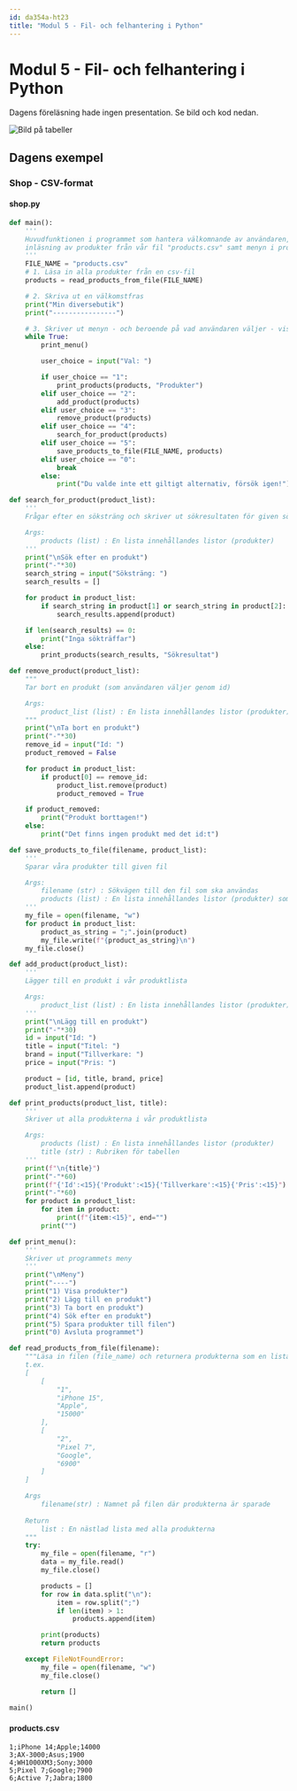 ```yaml
---
id: da354a-ht23
title: "Modul 5 - Fil- och felhantering i Python"
---
```


# Modul 5 - Fil- och felhantering i Python

Dagens föreläsning hade ingen presentation. Se bild och kod nedan.

![Bild på tabeller](https://lh3.googleusercontent.com/pw/ADCreHeHNyWwP4uig9-XJ30WvVm4J4H_YedopfRUxoyFU1USDwSKmeo_NmFi07POjfEpa5mIxRl5YmniudhYjh21m-46WG434SusqZOBe2ATlCwAzQ3xlydXNc778YsnWC9GQ-_DnuqM0uNxFWqumPrRJnMWE-KFyUhLQBQ-eLEz6ZTR_kbqNekMK9S6AalTrFMjVEXb55PUtFQTMEhgAC8wigYAqHNK_-cS8oVYRD4TzopNle5LQH7JvWXahUPxUiTV3Pk8YAQR-P-bLBGKxA0FBSkY6BtoFY3nvui8f0mI2Mb1Bm6UGfi8PnjdwxDp_6avJNWwdPiN1-dp6fRu7NCMKdB221sZSlwadiUWi-EHvw3eObfOKm9smpW7KnL6_CW_Y6DpdQdPxstCrNIrOWZD-9mZCQPDzAJPWsWr-x2UvmehkYbohNlSYurrKtg_rhVdED4R-nK595BJZXIvRKvi4xqq9KA16PWEiBElMtMBAMVpb7-PRo2UyvBeurw_B0AJWTvaA8hSTtu0j2cPonacxJt0KRyf4XazYecD3dMghDu6myeyqyAcjNKAtNKppQeQPZo3O5BILljMmhjpiRMbqqzsOpQ2c-N7-FF_aYtktzNnbtEsoFLNyldlE-y0hsZJUw729T5zlYw8JAs1kVmGK-hJVHSX1QgtdCFQN9N8I-N0utOE1pJ0c7IL0FB6eJ5IDeBhuXZa9G4XTeOKCwc2ABrMTJkFQn3wZPmv9Wa7QExL9IenfPekWlOVKoP-73Qnygfal50K-ODS9QHhAGoR22RdzD07BryNL3B_UtP6z6zzlkYAHUt-vn-VqX2qhCuP3BRS-Y0LtCVivxgJt0B2HxsOWWZYM4oXYYc0mmJMDgV1kBgAKTy3RSQa3280H9-AZZtdES992xJpOBOe4BF_L1rR6mvcrjNmZEw9qoLtmg=w1696-h955-s-no-gm?authuser=0)

<!--

**OBS - dagens tillfälle spelades inte in**, detta då det var mycket ritande på tavlan och det var svårt att spela in det på ett bra och pedagogiskt sätt. Istället lägger jag upp extratillfället från förra året, där vi går igenom samma principer som vi gjorde på plats idag.

Vill ni ha dagens exempelkod så hittar ni den [på denna länk](https://github.com/mau-webb/mau-webb.github.io/raw/master/resurser/da354a-ht23/5-fil-och-felhantering/files/extra-files.zip).

## Föreläsning - Extra

<div class="video-frame">
    <iframe width="560" height="315" src="https://www.youtube.com/embed/j0h_zr0ecos" frameborder="0" allow="accelerometer; autoplay; clipboard-write; encrypted-media; gyroscope; picture-in-picture" allowfullscreen></iframe>
</div>

---

![Bild på tabeller](../images/DA354A-tabell-produkter.png)

---

-->

## Dagens exempel

### Shop - CSV-format

#### shop.py

```python
def main():
    '''
    Huvudfunktionen i programmet som hantera välkomnande av användaren,
    inläsning av produkter från vår fil "products.csv" samt menyn i programmet.
    '''
    FILE_NAME = "products.csv"
    # 1. Läsa in alla produkter från en csv-fil
    products = read_products_from_file(FILE_NAME)

    # 2. Skriva ut en välkomstfras
    print("Min diversebutik")
    print("----------------")

    # 3. Skriver ut menyn - och beroende på vad användaren väljer - visar/lägger till/tar bort produkter (eller avslutar programmet)
    while True:
        print_menu()

        user_choice = input("Val: ")

        if user_choice == "1":
            print_products(products, "Produkter")
        elif user_choice == "2":
            add_product(products)
        elif user_choice == "3":
            remove_product(products)
        elif user_choice == "4":
            search_for_product(products)
        elif user_choice == "5":
            save_products_to_file(FILE_NAME, products)
        elif user_choice == "0":
            break
        else:
            print("Du valde inte ett giltigt alternativ, försök igen!")

def search_for_product(product_list):
    '''
    Frågar efter en söksträng och skriver ut sökresultaten för given söksträng

    Args:
        products (list) : En lista innehållandes listor (produkter)
    '''
    print("\nSök efter en produkt")
    print("-"*30)
    search_string = input("Söksträng: ")
    search_results = []

    for product in product_list:
        if search_string in product[1] or search_string in product[2]:
            search_results.append(product)

    if len(search_results) == 0:
        print("Inga sökträffar")
    else:
        print_products(search_results, "Sökresultat")

def remove_product(product_list):
    """
    Tar bort en produkt (som användaren väljer genom id)

    Args:
        product_list (list) : En lista innehållandes listor (produkter)
    """
    print("\nTa bort en produkt")
    print("-"*30)
    remove_id = input("Id: ")
    product_removed = False

    for product in product_list:
        if product[0] == remove_id:
            product_list.remove(product)
            product_removed = True

    if product_removed:
        print("Produkt borttagen!")
    else:
        print("Det finns ingen produkt med det id:t")

def save_products_to_file(filename, product_list):
    '''
    Sparar våra produkter till given fil

    Args:
        filename (str) : Sökvägen till den fil som ska användas
        products (list) : En lista innehållandes listor (produkter) som ska sparas
    '''
    my_file = open(filename, "w")
    for product in product_list:
        product_as_string = ";".join(product)
        my_file.write(f"{product_as_string}\n")
    my_file.close()

def add_product(product_list):
    '''
    Lägger till en produkt i vår produktlista

    Args:
        product_list (list) : En lista innehållandes listor (produkter)
    '''
    print("\nLägg till en produkt")
    print("-"*30)
    id = input("Id: ")
    title = input("Titel: ")
    brand = input("Tillverkare: ")
    price = input("Pris: ")

    product = [id, title, brand, price]
    product_list.append(product)

def print_products(product_list, title):
    '''
    Skriver ut alla produkterna i vår produktlista

    Args:
        products (list) : En lista innehållandes listor (produkter)
        title (str) : Rubriken för tabellen
    '''
    print(f"\n{title}")
    print("-"*60)
    print(f"{'Id':<15}{'Produkt':<15}{'Tillverkare':<15}{'Pris':<15}")
    print("-"*60)
    for product in product_list:
        for item in product:
            print(f"{item:<15}", end="")
        print("")

def print_menu():
    '''
    Skriver ut programmets meny
    '''
    print("\nMeny")
    print("----")
    print("1) Visa produkter")
    print("2) Lägg till en produkt")
    print("3) Ta bort en produkt")
    print("4) Sök efter en produkt")
    print("5) Spara produkter till filen")
    print("0) Avsluta programmet")

def read_products_from_file(filename):
    """Läsa in filen (file_name) och returnera produkterna som en lista:
    t.ex.
    [
        [
            "1",
            "iPhone 15",
            "Apple",
            "15000"
        ],
        [
            "2",
            "Pixel 7",
            "Google",
            "6900"
        ]
    ]

    Args
        filename(str) : Namnet på filen där produkterna är sparade
    
    Return
        list : En nästlad lista med alla produkterna
    """
    try:
        my_file = open(filename, "r")
        data = my_file.read()
        my_file.close()

        products = []
        for row in data.split("\n"):
            item = row.split(";")
            if len(item) > 1:
                products.append(item)

        print(products)
        return products

    except FileNotFoundError:
        my_file = open(filename, "w")
        my_file.close()

        return []
    
main()
```

#### products.csv

```
1;iPhone 14;Apple;14000
3;AX-3000;Asus;1900
4;WH1000XM3;Sony;3000
5;Pixel 7;Google;7900
6;Active 7;Jabra;1800

```

<!--
### Shop - JSON-format

#### shop.py

```python
def main():
    '''
    Huvudfunktionen i programmet som hantera välkomnande av användaren,
    inläsning av produkter från vår json-fil "products.json" samt menyn i programmet.
    '''
    # 1. Skriva ut en välkomstfras
    welcome()

    # 2. Läsa in alla produkter från en text-fil
    products = read_products_from_file("products.csv")

    # 3. Skriver ut menyn - och beroende på vad användaren väljer - visar/lägger till/tar bort produkter (eller avslutar programmet)
    while True:
        print_menu()
        user_choice = input("Ange val: ")

        if user_choice == "1":
            print_products(products)
        elif user_choice == "2":
            add_product(products)
        elif user_choice == "3":
            remove_product(products)
        elif user_choice == "4":
            save_products_to_file("products.csv",products)
        elif user_choice == "5":
            search_product(products)
        elif user_choice == "0":
            break
        else:
            print("Du valde inte ett giltigt alternativ, försök igen.")

def save_products_to_file(file_name, products):
    '''
    Sparar våra produkter till given fil

    Args:
        file_name (str) : Sökvägen till den fil som ska användas
        products (list) : En lista innehållandes listor (produkter) som ska sparas
    '''
    my_file = open(file_name, "w")
    my_file.write(json.dumps(products, indent=4))
    my_file.close()
    print("\nProdukterna är nu sparade i filen!")

def remove_product(products):
    """
    Tar bort en produkt (som användaren väljer genom id)

    Args:
        products (list) : En lista innehållandes listor (produkter)
    """
    print("\nTa bort en produkt")
    print("-------------------")
    product_id = input("Id: ")
    for product in products:
        if product[0] == product_id:
            products.remove(product)
            print("Produkten har tagit bort!")
            return

def add_product(products):
    '''
    Lägger till en produkt i vår produktlista

    Args:
        products (list) : En lista innehållandes listor (produkter)
    '''
    print("\nLägg till en produkt")
    print("-"*40)
    product_id = input("Ange id: ")
    product_name = input("Ange produkt: ")
    product_brand = input("Ange märke: ")
    product_price = input("Ange pris: ")
    
    products.append([
        product_id,
        product_name,
        product_brand,
        product_price
    ])

def search_product(products):
    '''
    Frågar efter en söksträng och skriver ut sökresultaten för given söksträng

    Args:
        products (list) : En lista innehållandes listor (produkter)
    '''
    print("\nSök efter en produkt")
    print("-------------------")
    product_name = input("Produktnamn: ")

    print("\nSökträffar:")
    for product in products:
        if product_name in product[1]:
            print(f"- {product[0]}: {product[1]} ({product[2]}) - {product[3]}")
    


def print_products(products):
    '''
    Skriver ut alla produkterna i vår produktlista

    Args:
        products (list) : En lista innehållandes listor (produkter)
    '''
    print("\nProdukter")
    print("{:<10}{:<10}{:<10}{:<10}".format("Id", "Produkt", "Märke", "Pris"))
    print("-"*40)
    for product in products:
        if len(product) == 4:
            for item in product:
                print(f"{item:<10}", end="")
            print("")
          

def print_menu():
    '''
    Skriver ut programmets meny
    '''
    print("\nMenu")
    print("-"*40)
    print("1) Skriv ut alla produkter")
    print("2) Lägg till en produkt")
    print("3) Ta bort en produkt")
    print("4) Spara produkterna till filen")
    print("5) Sök efter produkt")
    print("0) Avsluta")

def read_products_from_file(file_name):
    '''
    Läsa in filen (file_name) och returnera produkterna som en lista:
    t.ex.
    [
        [
            "1",
            "iPhone 14",
            "Apple",
            "14000"
        ],
        [
            "2",
            "Pixel 7",
            "Google",
            "7900"
        ]
    ]

    Args:
        file_name (str) : Namnet på filen vi vill öppna

    Return:
        list : En lista på produkterna (listor) som finns i filen
    '''
    try:
        my_file = open(file_name, "r")
        data = my_file.read()
        products = json.loads(data)

        return products
    except FileNotFoundError:
        my_file = open(file_name, "w")
        my_file.close()

        return []
    

def welcome():
    '''
    Skriver ut välkomstmeddelande
    '''
    print("-"*40)
    print("Antons teknikbutik")
    print("-"*40)

# Kör vårt program genom funktionen "main"
main()
```

#### products.json

```json
[
    [
        "1",
        "iPhone 14",
        "Apple",
        "14000"
    ],
    [
        "2",
        "Mini",
        "DAWOO",
        "13000"
    ],
    [
        "3",
        "AX-3000",
        "Asus",
        "1900"
    ],
    [
        "4",
        "WH1000XM3",
        "Sony",
        "3000"
    ]
]
```
-->